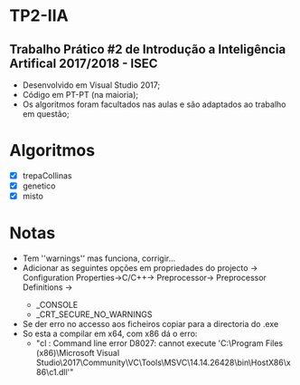 # TP2-IIA 
## Trabalho Prático #2 de Introdução a Inteligência Artifical 2017/2018 - ISEC

* Desenvolvido em Visual Studio 2017;
* Código em PT-PT (na maioria);
* Os algoritmos foram facultados nas aulas e são adaptados ao trabalho em questão;

# Algoritmos
- [x] trepaCollinas
- [x] genetico
- [x] misto

# Notas
* Tem ''warnings'' mas funciona, corrigir...
* Adicionar as seguintes opções em propriedades do projecto -> Configuration Properties->C/C++-> Preprocessor-> Preprocessor Definitions -> <Edit>
	* _CONSOLE
	* _CRT_SECURE_NO_WARNINGS
* Se der erro no accesso aos ficheiros copiar para a directoria do .exe
* So esta a compilar em x64, com x86 dá o erro: 
	* "cl : Command line error D8027: cannot execute 'C:\Program Files (x86)\Microsoft Visual Studio\2017\Community\VC\Tools\MSVC\14.14.26428\bin\HostX86\x86\c1.dll'"